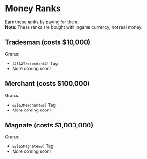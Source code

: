 # Money Ranks

Earn these ranks by paying for them.  
__Note:__ These ranks are bought with ingame currency, not real money.

## Tradesman (costs $10,000)

Grants:

- `&8[&2Tradesman&8]` Tag
- More coming soon!

## Merchant (costs $100,000)

Grants:

- `&8[&3Merchant&8]` Tag
- More coming soon!

## Magnate (costs $1,000,000)

Grants:

- `&8[&5Magnate&8]` Tag
- More coming soon!